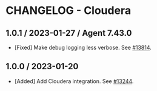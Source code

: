 # CHANGELOG - Cloudera

## 1.0.1 / 2023-01-27 / Agent 7.43.0

* [Fixed] Make debug logging less verbose. See [#13814](https://github.com/DataDog/integrations-core/pull/13814).

## 1.0.0 / 2023-01-20

* [Added] Add Cloudera integration. See [#13244](https://github.com/DataDog/integrations-core/pull/13244).

